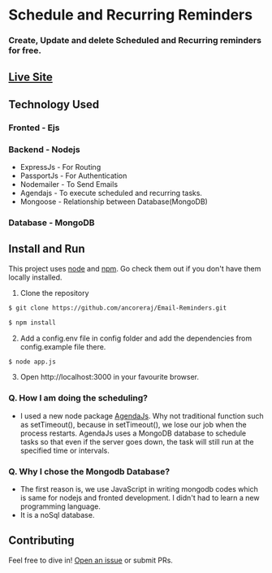 # Schedule and Recurring Reminders

### Create, Update and delete Scheduled and Recurring reminders for free.

## [Live Site](https://ancore-reminders.herokuapp.com)

## Technology Used
### Fronted - Ejs
### Backend - Nodejs
 * ExpressJs - For Routing
 * PassportJs - For Authentication 
 * Nodemailer - To Send Emails
 * Agendajs - To execute scheduled and recurring tasks.
 * Mongoose - Relationship between Database(MongoDB)
### Database - MongoDB


## Install and Run

This project uses [node](http://nodejs.org) and [npm](https://npmjs.com). Go check them out if you don't have them locally installed.

 1. Clone the repository
```bash
$ git clone https://github.com/ancoreraj/Email-Reminders.git
```

```sh
$ npm install
```
 2. Add a config.env file in config folder and add the dependencies from config.example file there.

```bash
$ node app.js
```

 3. Open http://localhost:3000 in your favourite browser.


### Q. How I am doing the scheduling?
- I used a new node package [AgendaJs](https://github.com/agenda/agenda). Why not traditional function such as setTimeout(), because in setTimeout(), we lose our job when the process restarts. AgendaJs uses a MongoDB database to schedule tasks so that even if the server goes down, the task will still run at the specified time or intervals.

### Q. Why I chose the Mongodb Database?
- The first reason is, we use JavaScript in writing mongodb codes which is same for nodejs and fronted development. I didn't had to learn a new programming language.
- It is a noSql database. 
## Contributing

Feel free to dive in! [Open an issue](https://github.com/ancoreraj/Email-Reminders/issues) or submit PRs.
